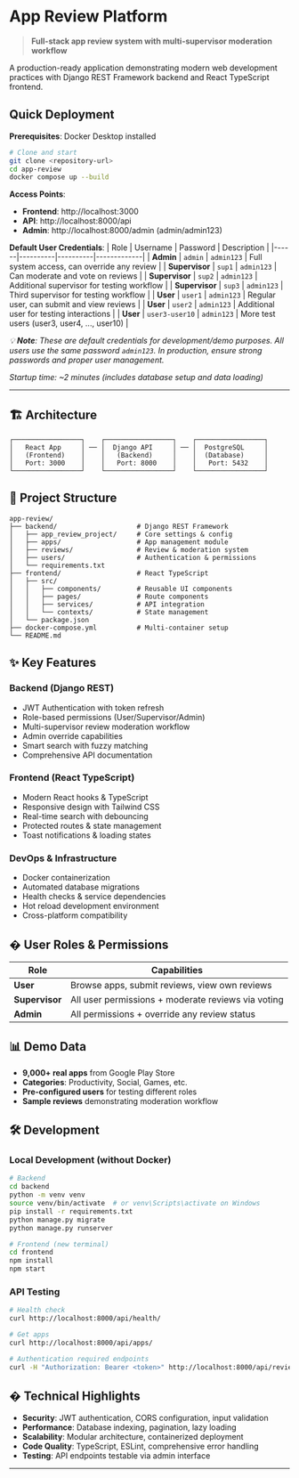 # App Review Platform

> **Full-stack app review system with multi-supervisor moderation workflow**

A production-ready application demonstrating modern web development practices with Django REST Framework backend and React TypeScript frontend.

## Quick Deployment

**Prerequisites**: Docker Desktop installed

```bash
# Clone and start
git clone <repository-url>
cd app-review
docker compose up --build
```

**Access Points**:
- **Frontend**: http://localhost:3000
- **API**: http://localhost:8000/api
- **Admin**: http://localhost:8000/admin (admin/admin123)

**Default User Credentials**:
| Role | Username | Password | Description |
|------|----------|----------|-------------|
| **Admin** | `admin` | `admin123` | Full system access, can override any review |
| **Supervisor** | `sup1` | `admin123` | Can moderate and vote on reviews |
| **Supervisor** | `sup2` | `admin123` | Additional supervisor for testing workflow |
| **Supervisor** | `sup3` | `admin123` | Third supervisor for testing workflow |
| **User** | `user1` | `admin123` | Regular user, can submit and view reviews |
| **User** | `user2` | `admin123` | Additional user for testing interactions |
| **User** | `user3-user10` | `admin123` | More test users (user3, user4, ..., user10) |

*💡 **Note**: These are default credentials for development/demo purposes. All users use the same password `admin123`. In production, ensure strong passwords and proper user management.*

*Startup time: ~2 minutes (includes database setup and data loading)*

---

## 🏗️ Architecture

```
┌─────────────────┐    ┌─────────────────┐    ┌─────────────────┐
│   React App     │ ── │  Django API     │ ── │  PostgreSQL     │
│   (Frontend)    │    │   (Backend)     │    │  (Database)     │
│   Port: 3000    │    │   Port: 8000    │    │   Port: 5432    │
└─────────────────┘    └─────────────────┘    └─────────────────┘
```

## 📂 Project Structure

```
app-review/
├── backend/                    # Django REST Framework
│   ├── app_review_project/     # Core settings & config
│   ├── apps/                   # App management module
│   ├── reviews/                # Review & moderation system
│   ├── users/                  # Authentication & permissions
│   └── requirements.txt
├── frontend/                   # React TypeScript
│   ├── src/
│   │   ├── components/         # Reusable UI components
│   │   ├── pages/              # Route components
│   │   ├── services/           # API integration
│   │   └── contexts/           # State management
│   └── package.json
├── docker-compose.yml          # Multi-container setup
└── README.md
```

## ✨ Key Features

### **Backend (Django REST)**
- JWT Authentication with token refresh
- Role-based permissions (User/Supervisor/Admin)
- Multi-supervisor review moderation workflow
- Admin override capabilities
- Smart search with fuzzy matching
- Comprehensive API documentation

### **Frontend (React TypeScript)**
- Modern React hooks & TypeScript
- Responsive design with Tailwind CSS
- Real-time search with debouncing
- Protected routes & state management
- Toast notifications & loading states

### **DevOps & Infrastructure**
- Docker containerization
- Automated database migrations
- Health checks & service dependencies
- Hot reload development environment
- Cross-platform compatibility

## � User Roles & Permissions

| Role | Capabilities |
|------|-------------|
| **User** | Browse apps, submit reviews, view own reviews |
| **Supervisor** | All user permissions + moderate reviews via voting |
| **Admin** | All permissions + override any review status |

## 📊 Demo Data

- **9,000+ real apps** from Google Play Store
- **Categories**: Productivity, Social, Games, etc.
- **Pre-configured users** for testing different roles
- **Sample reviews** demonstrating moderation workflow

## 🛠️ Development

### Local Development (without Docker)
```bash
# Backend
cd backend
python -m venv venv
source venv/bin/activate  # or venv\Scripts\activate on Windows
pip install -r requirements.txt
python manage.py migrate
python manage.py runserver

# Frontend (new terminal)
cd frontend
npm install
npm start
```

### API Testing
```bash
# Health check
curl http://localhost:8000/api/health/

# Get apps
curl http://localhost:8000/api/apps/

# Authentication required endpoints
curl -H "Authorization: Bearer <token>" http://localhost:8000/api/reviews/
```

## � Technical Highlights

- **Security**: JWT authentication, CORS configuration, input validation
- **Performance**: Database indexing, pagination, lazy loading
- **Scalability**: Modular architecture, containerized deployment
- **Code Quality**: TypeScript, ESLint, comprehensive error handling
- **Testing**: API endpoints testable via admin interface

---
